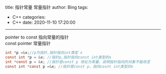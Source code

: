 title: 指针常量 常量指针
author: Bing
tags:
  - C++
categories:
  - C++
date: 2020-11-10 17:20:00
---
pointer to const 指向常量的指针  
const pointer 常量指针  
```c
int *p =&x;//p为指针,指针指向int类型 x     
const int *p = &x; //指针p,指针指向const int类型的x       
int *const p = &x; //指针是const p 地址为常量，说明指针指向的对象不能改变      
const int *const p =&x; //指针是const p，指向cosnt int类型的x
```
